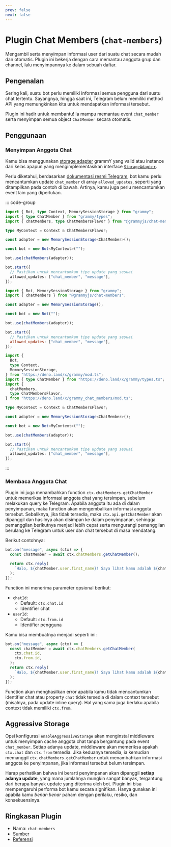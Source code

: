 ```yaml
---
prev: false
next: false
---
```


# Plugin Chat Members (`chat-members`)

Mengambil serta menyimpan informasi user dari suatu chat secara mudah dan
otomatis. Plugin ini bekerja dengan cara memantau anggota grup dan channel, lalu
menyimpannya ke dalam sebuah daftar.

## Pengenalan

Sering kali, suatu bot perlu memiliki informasi semua pengguna dari suatu chat
tertentu. Sayangnya, hingga saat ini, Telegram belum memiliki method API yang
memungkinkan kita untuk mendapatkan informasi tersebut.

Plugin ini hadir untuk membantu! Ia mampu memantau event `chat_member` serta
menyimpan semua object `ChatMember` secara otomatis.

## Penggunaan

### Menyimpan Anggota Chat

Kamu bisa menggunakan [storage adapter](./session#storage-adapter-yang-tersedia)
grammY yang valid atau instance dari kelas apapun yang mengimplementasikan
interface [`StorageAdapter`](/ref/core/storageadapter).

Perlu diketahui, berdasarkan
[dokumentasi resmi Telegram](https://core.telegram.org/bots/api#getupdates), bot
kamu perlu mencantumkan update `chat_member` di array `allowed_updates`, seperti
yang ditampilkan pada contoh di bawah. Artinya, kamu juga perlu mencantumkan
event lain yang diperlukan.

::: code-group

```ts [TypeScript]
import { Bot, type Context, MemorySessionStorage } from "grammy";
import { type ChatMember } from "grammy/types";
import { chatMembers, type ChatMembersFlavor } from "@grammyjs/chat-members";

type MyContext = Context & ChatMembersFlavor;

const adapter = new MemorySessionStorage<ChatMember>();

const bot = new Bot<MyContext>("");

bot.use(chatMembers(adapter));

bot.start({
  // Pastikan untuk mencantumkan tipe update yang sesuai
  allowed_updates: ["chat_member", "message"],
});
```

```js [JavaScript]
import { Bot, MemorySessionStorage } from "grammy";
import { chatMembers } from "@grammyjs/chat-members";

const adapter = new MemorySessionStorage();

const bot = new Bot("");

bot.use(chatMembers(adapter));

bot.start({
  // Pastikan untuk mencantumkan tipe update yang sesuai
  allowed_updates: ["chat_member", "message"],
});
```

```ts [Deno]
import {
  Bot,
  type Context,
  MemorySessionStorage,
} from "https://deno.land/x/grammy/mod.ts";
import { type ChatMember } from "https://deno.land/x/grammy/types.ts";
import {
  chatMembers,
  type ChatMembersFlavor,
} from "https://deno.land/x/grammy_chat_members/mod.ts";

type MyContext = Context & ChatMembersFlavor;

const adapter = new MemorySessionStorage<ChatMember>();

const bot = new Bot<MyContext>("");

bot.use(chatMembers(adapter));

bot.start({
  // Pastikan untuk mencantumkan tipe update yang sesuai
  allowed_updates: ["chat_member", "message"],
});
```

:::

### Membaca Anggota Chat

Plugin ini juga menambahkan function `ctx.chatMembers.getChatMember` untuk
memeriksa informasi anggota chat yang tersimpan, sebelum melakukan query ke
Telegram. Apabila anggota itu ada di dalam penyimpanan, maka function akan
mengembalikan informasi anggota tersebut. Sebaliknya, jika tidak tersedia, maka
`ctx.api.getChatMember` akan dipanggil dan hasilnya akan disimpan ke dalam
penyimpanan, sehingga pemanggilan berikutnya menjadi lebih cepat serta
mengurangi pemanggilan berulang ke Telegram untuk user dan chat tersebut di masa
mendatang.

Berikut contohnya:

```ts
bot.on("message", async (ctx) => {
  const chatMember = await ctx.chatMembers.getChatMember();

  return ctx.reply(
    `Halo, ${chatMember.user.first_name}! Saya lihat kamu adalah ${chatMember.status} pada obrolan ini!`,
  );
});
```

Function ini menerima parameter opsional berikut:

- `chatId`:
  - Default: `ctx.chat.id`
  - Identifier chat
- `userId`:
  - Default: `ctx.from.id`
  - Identifier pengguna

Kamu bisa membuatnya menjadi seperti ini:

```ts
bot.on("message", async (ctx) => {
  const chatMember = await ctx.chatMembers.getChatMember(
    ctx.chat.id,
    ctx.from.id,
  );
  return ctx.reply(
    `Halo, ${chatMember.user.first_name}! Saya lihat kamu adalah ${chatMember.status} pada obrolan ini!`,
  );
});
```

Function akan menghasilkan error apabila kamu tidak mencantumkan identifier chat
atau property `chat` tidak tersedia di dalam context tersebut (misalnya, pada
update inline query). Hal yang sama juga berlaku apabila context tidak memiliki
`ctx.from`.

## Aggressive Storage

Opsi konfigurasi `enableAggressiveStorage` akan menginstal middleware untuk
menyimpan cache anggota chat tanpa bergantung pada event `chat_member`. Setiap
adanya update, middleware akan memeriksa apakah `ctx.chat` dan `ctx.from`
tersedia. Jika keduanya tersedia, ia kemudian memanggil
`ctx.chatMembers.getChatMember` untuk menambahkan informasi anggota ke
penyimpanan, jika informasi tersebut belum tersimpan.

Harap perhatikan bahwa ini berarti penyimpanan akan dipanggil **setiap adanya
update**, yang mana jumlahnya mungkin sangat banyak, tergantung dari berapa
banyak update yang diterima oleh bot. Plugin ini bisa mempengaruhi performa bot
kamu secara signifikan. Hanya gunakan ini apabila kamu _benar-benar_ paham
dengan perilaku, resiko, dan konsekuensinya.

## Ringkasan Plugin

- Nama: `chat-members`
- [Sumber](https://github.com/grammyjs/chat-members)
- [Referensi](/ref/chat-members/)

